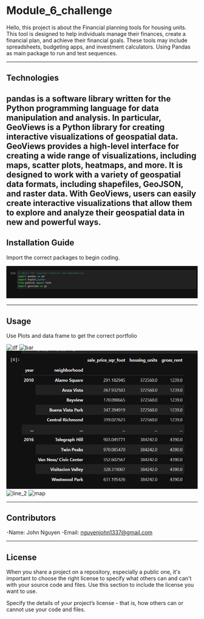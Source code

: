 # Module_6_challenge


Hello, this project is about the Financial planning tools for housing units. This tool is designed to help individuals manage their finances, create a financial plan, and achieve their financial goals. These tools may include spreadsheets, budgeting apps, and investment calculators. Using Pandas as main package to run and test sequences.



---

## Technologies

pandas is a software library written for the Python programming language for data manipulation and analysis. In particular, GeoViews is a Python library for creating interactive visualizations of geospatial data. GeoViews provides a high-level interface for creating a wide range of visualizations, including maps, scatter plots, heatmaps, and more. It is designed to work with a variety of geospatial data formats, including shapefiles, GeoJSON, and raster data. With GeoViews, users can easily create interactive visualizations that allow them to explore and analyze their geospatial data in new and powerful ways.
---

## Installation Guide

Import the correct packages to begin coding.

![The much needed pathways to have before finishing the app.py.](Images/pathway.png)


---

## Usage

Use Plots and data frame to get the correct portfolio


![df](Images/api.png)
![bar](Images/json.png)
![line](Images/df.png)
![line_2](Images/pie.png)
![map](Images/mc.png)



---

## Contributors

-Name: John Nguyen
-Email: nguyenjohn1337@gmail.com

---

## License

When you share a project on a repository, especially a public one, it's important to choose the right license to specify what others can and can't with your source code and files. Use this section to include the license you want to use.

Specify the details of your project’s license - that is, how others can or cannot use your code and files.
